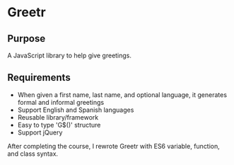 # Greetr

## Purpose
A JavaScript library to help give greetings.

## Requirements
* When given a first name, last name, and optional language, it generates formal and informal greetings
* Support English and Spanish languages
* Reusable library/framework
* Easy to type 'G$()' structure
* Support jQuery

After completing the course, I rewrote Greetr with ES6 variable, function, and class syntax.